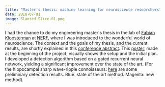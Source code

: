 ```yaml
---
title: "Master's thesis: machine learning for neuroscience researchers"
date: 2018-07-01
image: Slanted-Slice-01.png
---
```


I had the chance to do my engineering master's thesis in the lab of [Fabian
Kloosterman](http://www.vib.be/en/research/scientists/Pages/Fabian-Kloosterman-lab.aspx)
at [NERF](http://nerf.be/), where I was introduced to the wonderful world of
neuroscience. The context and the goals of my thesis, and the current results,
are shortly explained in this [conference
abstract](https://docs.google.com/document/d/15s-bZM8kam85nFLLU4uAXUC2fgHxB81u75wtEFhqUVA/edit?usp=sharing).
This [poster](/content/Poster-SWR-NERF-retreat.pdf), made at the beginning of
the project, visually shows the setup and the initial plan. I developed a
detection algorithm based on a gated recurrent neural network, yielding a
significant improvement over the state of the art. (For the hippocampal sharp
wave-ripple connoisseurs: [here](/content/Detections.pdf) are some preliminary
detection results. Blue: state of the art method. Magenta: new method).
